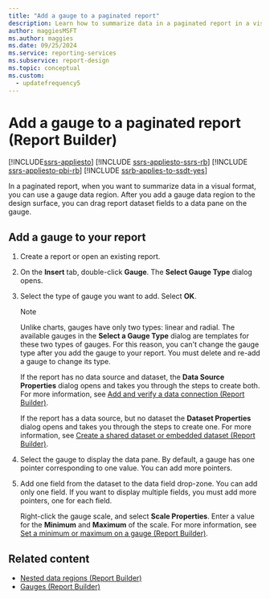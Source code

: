 ```yaml
---
title: "Add a gauge to a paginated report"
description: Learn how to summarize data in a paginated report in a visual format. Summarize the data in Report Builder by creating a gauge data region.
author: maggiesMSFT
ms.author: maggies
ms.date: 09/25/2024
ms.service: reporting-services
ms.subservice: report-design
ms.topic: conceptual
ms.custom:
  - updatefrequency5
---
```

# Add a gauge to a paginated report (Report Builder)

[!INCLUDE[ssrs-appliesto](../../includes/ssrs-appliesto.md)] [!INCLUDE [ssrs-appliesto-ssrs-rb](../../includes/ssrs-appliesto-ssrs-rb.md)] [!INCLUDE [ssrs-appliesto-pbi-rb](../../includes/ssrs-appliesto-pbi-rb.md)] [!INCLUDE [ssrb-applies-to-ssdt-yes](../../includes/ssrb-applies-to-ssdt-yes.md)]

  In a paginated report, when you want to summarize data in a visual format, you can use a gauge data region. After you add a gauge data region to the design surface, you can drag report dataset fields to a data pane on the gauge.  
  
## Add a gauge to your report  

1.  Create a report or open an existing report.  
  
1.  On the **Insert** tab, double-click **Gauge**. The **Select Gauge Type** dialog opens.  
  
1.  Select the type of gauge you want to add. Select **OK**.
  
    > [!NOTE]  
    >  Unlike charts, gauges have only two types: linear and radial. The available gauges in the **Select a Gauge Type** dialog are templates for these two types of gauges. For this reason, you can't change the gauge type after you add the gauge to your report. You must delete and re-add a gauge to change its type.  
  
     If the report has no data source and dataset, the **Data Source Properties** dialog opens and takes you through the steps to create both. For more information, see [Add and verify a data connection &#40;Report Builder&#41;](../../reporting-services/report-data/add-and-verify-a-data-connection-report-builder-and-ssrs.md).  
  
     If the report has a data source, but no dataset the **Dataset Properties** dialog opens and takes you through the steps to create one. For more information, see [Create a shared dataset or embedded dataset &#40;Report Builder&#41;](../../reporting-services/report-data/create-a-shared-dataset-or-embedded-dataset-report-builder-and-ssrs.md).  
  
1.  Select the gauge to display the data pane. By default, a gauge has one pointer corresponding to one value. You can add more pointers.  
  
1.  Add one field from the dataset to the data field drop-zone. You can add only one field. If you want to display multiple fields, you must add more pointers, one for each field.  
  
     Right-click the gauge scale, and select **Scale Properties**. Enter a value for the **Minimum** and **Maximum** of the scale. For more information, see [Set a minimum or maximum on a gauge &#40;Report Builder&#41;](../../reporting-services/report-design/set-a-minimum-or-maximum-on-a-gauge-report-builder-and-ssrs.md).  
  
## Related content

- [Nested data regions &#40;Report Builder&#41;](../../reporting-services/report-design/nested-data-regions-report-builder-and-ssrs.md)
- [Gauges &#40;Report Builder&#41;](../../reporting-services/report-design/gauges-report-builder-and-ssrs.md)
